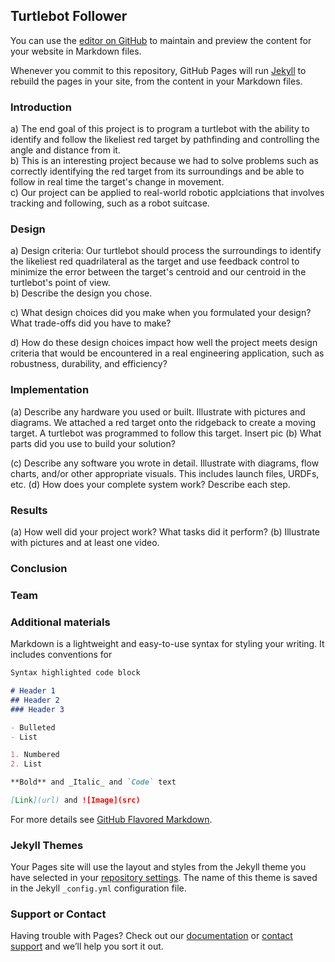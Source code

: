 ## Turtlebot Follower

You can use the [editor on GitHub](https://github.com/cyin3/ee106a/edit/master/index.md) to maintain and preview the content for your website in Markdown files.

Whenever you commit to this repository, GitHub Pages will run [Jekyll](https://jekyllrb.com/) to rebuild the pages in your site, from the content in your Markdown files.

### Introduction
a) The end goal of this project is to program a turtlebot with the ability to identify and follow the likeliest red target by pathfinding and controlling the angle and distance from it. </br>
b) This is an interesting project because we had to solve problems such as correctly identifying the red target from its surroundings and be able to follow in real time the target's change in movement. </br>
c) Our project can be applied to real-world robotic applciations that involves tracking and following, such as a robot suitcase. </br>

### Design
a) Design criteria: 
Our turtlebot should process the surroundings to identify the likeliest red quadrilateral as the target and use feedback control to minimize the error between the target's centroid and our centroid in the turtlebot's point of view.  </br>
b) Describe the design you chose.

c) What design choices did you make when you formulated your design? What trade-offs did you have to make?

d) How do these design choices impact how well the project meets design criteria that would be encountered in a real engineering application, such as robustness, durability, and efficiency?

### Implementation
(a) Describe any hardware you used or built. Illustrate with pictures and diagrams.
We attached a red target onto the ridgeback to create a moving target.  A turtlebot was programmed to follow this target.
Insert pic
(b) What parts did you use to build your solution?

(c) Describe any software you wrote in detail. Illustrate with diagrams, flow charts, and/or other appropriate visuals. This includes launch files, URDFs, etc.
(d) How does your complete system work? Describe each step.

### Results
(a) How well did your project work? What tasks did it perform? (b) Illustrate with pictures and at least one video.
### Conclusion

### Team

### Additional materials

Markdown is a lightweight and easy-to-use syntax for styling your writing. It includes conventions for

```markdown
Syntax highlighted code block

# Header 1
## Header 2
### Header 3

- Bulleted
- List

1. Numbered
2. List

**Bold** and _Italic_ and `Code` text

[Link](url) and ![Image](src)
```

For more details see [GitHub Flavored Markdown](https://guides.github.com/features/mastering-markdown/).

### Jekyll Themes

Your Pages site will use the layout and styles from the Jekyll theme you have selected in your [repository settings](https://github.com/cyin3/ee106a/settings). The name of this theme is saved in the Jekyll `_config.yml` configuration file.

### Support or Contact

Having trouble with Pages? Check out our [documentation](https://help.github.com/categories/github-pages-basics/) or [contact support](https://github.com/contact) and we’ll help you sort it out.
